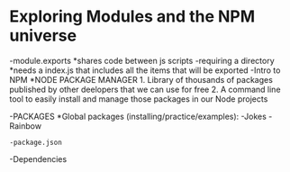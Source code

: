 # Exploring Modules and the NPM universe

-module.exports
    *shares code between js scripts 
-requiring a directory
    *needs a index.js that includes all the items that will be exported
-Intro to NPM
    *NODE PACKAGE MANAGER
        1. Library of thousands of packages published by other deelopers that we can use for free
        2. A command line tool to easily install and manage those packages in our Node projects 

-PACKAGES 
    *Global packages (installing/practice/examples):
        -Jokes
        -Rainbow 
    
    -package.json

-Dependencies 
